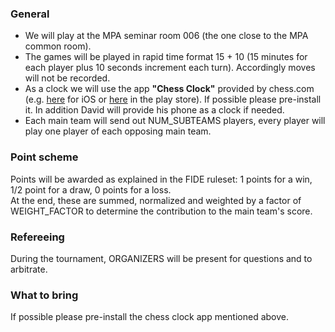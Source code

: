 ### General

- We will play at the MPA seminar room 006 (the one close to the MPA common room).
- The games will be played in rapid time format 15 + 10 (15 minutes for each player plus 10 seconds increment each turn). Accordingly moves will not be recorded.
- As a clock we will use the app **"Chess Clock"** provided by chess.com (e.g. [here](https://apps.apple.com/us/app/chess-clock-by-chess-com/id858039162) for iOS or [here](https://play.google.com/store/apps/details?id=com.chess.clock) in the play store). If possible please pre-install it. In addition David will provide his phone as a clock if needed.
- Each main team will send out NUM_SUBTEAMS players, every player will play one player of each opposing main team.

### Point scheme

Points will be awarded as explained in the FIDE ruleset: 1 points for a win, 1/2 point for a draw, 0 points for a loss.\
At the end, these are summed, normalized and weighted by a factor of WEIGHT_FACTOR to determine the contribution to the main team's score.

### Refereeing

During the tournament, ORGANIZERS will be present for questions and to arbitrate.

### What to bring

If possible please pre-install the chess clock app mentioned above.
